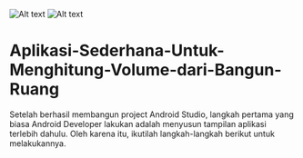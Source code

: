 ![Alt text](https://github.com/Ek-star/Gambar-Pembelajaran-Kotlin/blob/9ffd64e4472d082b2c3a9f7a3e389ec6aa1c337e/WhatsApp%20Image%202023-11-10%20at%2016.49.59.jpeg)
![Alt text](https://github.com/Ek-star/Gambar-Pembelajaran-Kotlin/blob/9ffd64e4472d082b2c3a9f7a3e389ec6aa1c337e/WhatsApp%20Image%202023-11-10%20at%2016.50.30.jpeg)

# Aplikasi-Sederhana-Untuk-Menghitung-Volume-dari-Bangun-Ruang
Setelah berhasil membangun project Android Studio, langkah pertama yang biasa Android Developer lakukan adalah menyusun tampilan aplikasi terlebih dahulu. Oleh karena itu, ikutilah langkah-langkah berikut untuk melakukannya.
